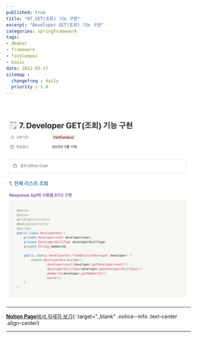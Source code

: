 ```yaml
---
published: true
title: "07_GET(조회) 기능 구현"
excerpt: "Developer GET(조회) 기능 구현"
categories: springFramework
tags: 
- dmaker
- framework
- fastCampus
- basic
date: 2022-03-17
sitemap :
  changefreq : daily
  priority : 1.0
---
```

<br/>
<br/>

![2022-03-17-008_01](/assets/dmaker/2022-03-17-008_01.png)
  
---
[**Notion Page**에서 자세히 보기](https://pine-juice-8ba.notion.site/7-Developer-GET-d93a182c02154533a0fd59f1d2037eb8){: target="_blank" .notice--info .text-center .align-center}

---
